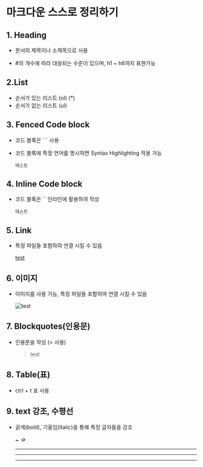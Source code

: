 # 마크다운 스스로 정리하기

## 1. Heading

* 문서의 제목이나 소제목으로 사용

* #의 개수에 따라 대응되는 수준이 있으며, h1 ~ h6까지 표현가능

## 2.List

* 순서가 있는 리스트 (ol) (*)
* 순서가 없는 리스트 (ul)

## 3. Fenced Code block

* 코드 블록은 ``` 사용

* 코드 블록에 특정 언어를 명시하면 Syntax Highlighting 적용 가능

  ```테스트
  테스트
  ```

## 4. Inline Code block 

* 코드 블록은 `` 인라인에 활용하여 작성

  `테스트`

## 5. Link

* 특정 파일들 포함하여 연결 시킬 수 있음

  [test](test)



## 6. 이미지

* 이미지를 사용 가능, 특정 파일들 포함하여 연결 시킬 수 있음

  ![test](test)

## 7. Blockquotes(인용문)

* 인용문을 작성 (> 사용)

  > test

## 8. Table(표)

* ctrl + t 표 사용

## 9. text 강조, 수평선

* 굵게(bold), 기울임(ltalic)을 통해 특정 글자들을 강조

  **~**   ***ㅇ***

  ***

  

  ---

  ___

  

  
